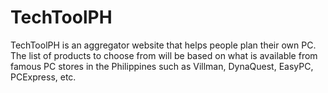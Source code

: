 # TechToolPH
TechToolPH is an aggregator website that helps people plan their own PC. The list of products to choose from will be based on what is available from famous PC stores in the Philippines such as Villman, DynaQuest, EasyPC, PCExpress, etc.

